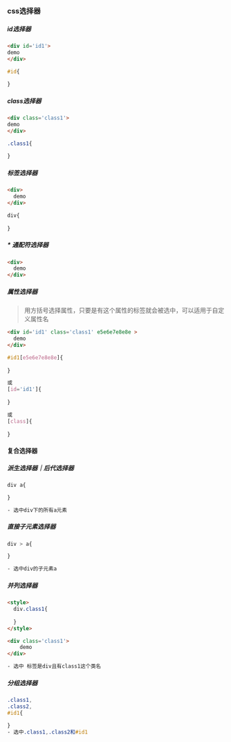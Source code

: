 ### css选择器

##### id选择器

```html
<div id='id1'>
demo
</div>
```

```css
#id{
  
}
```



##### class选择器

```html
<div class='class1'>
demo
</div>
```

```css
.class1{
  
}
```



##### 标签选择器

```html
<div>
  demo
</div>
```

```css
div{
  
}
```



##### * 通配符选择器

```html
<div>
  demo
</div>
```



##### 属性选择器

> 用方括号选择属性，只要是有这个属性的标签就会被选中，可以适用于自定义属性名

```html
<div id='id1' class='class1' e5e6e7e8e8e >
  demo
</div>
```

```css
#id1[e5e6e7e8e8e]{
  
}

或
[id='id1']{
  
}

或
[class]{
  
}
```

#### 复合选择器

##### 派生选择器｜后代选择器

```css
div a{

}

- 选中div下的所有a元素
```

##### 直接子元素选择器

```css 
div > a{

}

- 选中div的子元素a
```

##### 并列选择器

```html
<style>
  div.class1{
    
  }
</style>

<div class='class1'>
	demo
</div>

- 选中 标签是div且有class1这个类名
```

##### 分组选择器

```css
.class1,
.class2,
#id1{
  
}
- 选中.class1,.class2和#id1
```

